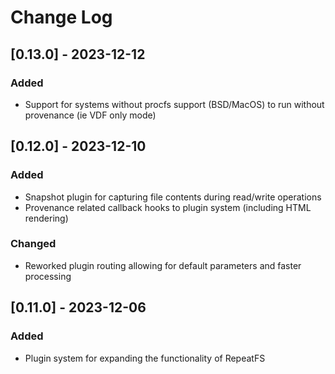 # Change Log

## [0.13.0] - 2023-12-12
### Added
- Support for systems without procfs support (BSD/MacOS) to run without provenance (ie VDF only mode)

## [0.12.0] - 2023-12-10
### Added
- Snapshot plugin for capturing file contents during read/write operations
- Provenance related callback hooks to plugin system (including HTML rendering)

### Changed
- Reworked plugin routing allowing for default parameters and faster processing

## [0.11.0] - 2023-12-06
### Added
- Plugin system for expanding the functionality of RepeatFS
